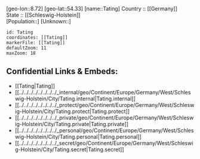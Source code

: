 ﻿---
location: [54.33,8.72] 
mapzoom: [7,12] 
mapmarker: city 
type: City
tags:
- geo/City


SpocWebEntityId: 34775
isDeleted: false
confidential: public

---
[geo-lon::8.72] 
[geo-lat::54.33] 
[name::Tating] 
Country :: [[Germany]]  
State :: [[Schleswig-Holstein]]  
[Population::] 
[Unknown::] 


```leaflet
id: Tating
coordinates: [[Tating]] 
markerFile: [[Tating]] 
defaultZoom: 11 
maxZoom: 18
```


## Confidential Links & Embeds: 
- [[Tating|Tating]]  
- [[../../../../../../../../_internal/geo/Continent/Europe/Germany/West/Schleswig-Holstein/City/Tating.internal|Tating.internal]] 
- [[../../../../../../../../_protect/geo/Continent/Europe/Germany/West/Schleswig-Holstein/City/Tating.protect|Tating.protect]] 
- [[../../../../../../../../_private/geo/Continent/Europe/Germany/West/Schleswig-Holstein/City/Tating.private|Tating.private]] 
- [[../../../../../../../../_personal/geo/Continent/Europe/Germany/West/Schleswig-Holstein/City/Tating.personal|Tating.personal]] 
- [[../../../../../../../../_secret/geo/Continent/Europe/Germany/West/Schleswig-Holstein/City/Tating.secret|Tating.secret]] 
